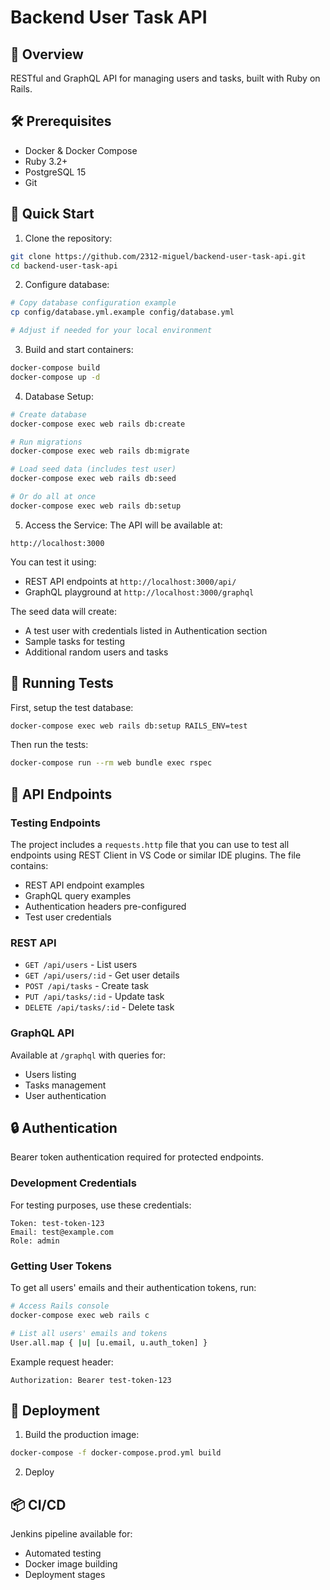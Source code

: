 # Backend User Task API

## 🚀 Overview
RESTful and GraphQL API for managing users and tasks, built with Ruby on Rails.

## 🛠️ Prerequisites
- Docker & Docker Compose
- Ruby 3.2+
- PostgreSQL 15
- Git

## 🔧 Quick Start

1. Clone the repository:
```bash
git clone https://github.com/2312-miguel/backend-user-task-api.git
cd backend-user-task-api
```

2. Configure database:
```bash
# Copy database configuration example
cp config/database.yml.example config/database.yml

# Adjust if needed for your local environment
```

3. Build and start containers:
```bash
docker-compose build
docker-compose up -d
```

4. Database Setup:
```bash
# Create database
docker-compose exec web rails db:create

# Run migrations
docker-compose exec web rails db:migrate

# Load seed data (includes test user)
docker-compose exec web rails db:seed

# Or do all at once
docker-compose exec web rails db:setup 
```

5. Access the Service:
The API will be available at:
```
http://localhost:3000
```

You can test it using:
- REST API endpoints at `http://localhost:3000/api/`
- GraphQL playground at `http://localhost:3000/graphql`

The seed data will create:
- A test user with credentials listed in Authentication section
- Sample tasks for testing
- Additional random users and tasks

## 🧪 Running Tests
First, setup the test database:
```bash
docker-compose exec web rails db:setup RAILS_ENV=test
```

Then run the tests:
```bash
docker-compose run --rm web bundle exec rspec
```

## 📡 API Endpoints

### Testing Endpoints
The project includes a `requests.http` file that you can use to test all endpoints using REST Client in VS Code or similar IDE plugins. The file contains:
- REST API endpoint examples
- GraphQL query examples
- Authentication headers pre-configured
- Test user credentials

### REST API
- `GET /api/users` - List users
- `GET /api/users/:id` - Get user details
- `POST /api/tasks` - Create task
- `PUT /api/tasks/:id` - Update task
- `DELETE /api/tasks/:id` - Delete task

### GraphQL API
Available at `/graphql` with queries for:
- Users listing
- Tasks management
- User authentication

## 🔒 Authentication
Bearer token authentication required for protected endpoints.

### Development Credentials
For testing purposes, use these credentials:
```
Token: test-token-123
Email: test@example.com
Role: admin
```

### Getting User Tokens
To get all users' emails and their authentication tokens, run:
```bash
# Access Rails console
docker-compose exec web rails c

# List all users' emails and tokens
User.all.map { |u| [u.email, u.auth_token] }
```

Example request header:
```
Authorization: Bearer test-token-123
```

## 🚀 Deployment

1. Build the production image:
```bash
docker-compose -f docker-compose.prod.yml build
```

2. Deploy

## 📦 CI/CD
Jenkins pipeline available for:
- Automated testing
- Docker image building
- Deployment stages

